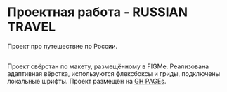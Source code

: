 # Проектная работа - RUSSIAN TRAVEL
Проект про путешествие по России.

##
Проект свёрстан по макету, размещённому в FIGMе. 
Реализована адаптивная вёрстка, используются флексбоксы и гриды, подключены локальные шрифты. Проект размещён на [GH PAGEs](https://miardo.github.io/russian-travel/).
